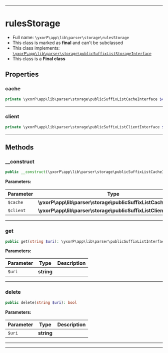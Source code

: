 ***

# rulesStorage





* Full name: `\yxorP\app\lib\parser\storage\rulesStorage`
* This class is marked as **final** and can't be subclassed
* This class implements:
[`\yxorP\app\lib\parser\storage\publicSuffixListStorageInterface`](./publicSuffixListStorageInterface.md)
* This class is a **Final class**



## Properties


### cache



```php
private \yxorP\app\lib\parser\storage\publicSuffixListCacheInterface $cache
```






***

### client



```php
private \yxorP\app\lib\parser\storage\publicSuffixListClientInterface $client
```






***

## Methods


### __construct



```php
public __construct(\yxorP\app\lib\parser\storage\publicSuffixListCacheInterface $cache, \yxorP\app\lib\parser\storage\publicSuffixListClientInterface $client): mixed
```








**Parameters:**

| Parameter | Type | Description |
|-----------|------|-------------|
| `$cache` | **\yxorP\app\lib\parser\storage\publicSuffixListCacheInterface** |  |
| `$client` | **\yxorP\app\lib\parser\storage\publicSuffixListClientInterface** |  |




***

### get



```php
public get(string $uri): \yxorP\app\lib\parser\publicSuffixListInterface
```








**Parameters:**

| Parameter | Type | Description |
|-----------|------|-------------|
| `$uri` | **string** |  |




***

### delete



```php
public delete(string $uri): bool
```








**Parameters:**

| Parameter | Type | Description |
|-----------|------|-------------|
| `$uri` | **string** |  |




***


***

